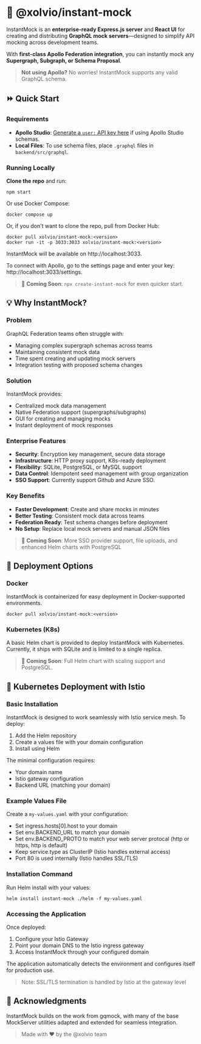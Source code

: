 # 🚀 @xolvio/instant-mock

InstantMock is an **enterprise-ready Express.js server** and **React UI** for creating and distributing **GraphQL mock servers**—designed to simplify API mocking across development teams.

With **first-class Apollo Federation integration**, you can instantly mock any **Supergraph, Subgraph, or Schema Proposal**.

> **Not using Apollo?** No worries! InstantMock supports any valid GraphQL schema.

## ⏩ Quick Start

### Requirements

- **Apollo Studio**: [Generate a `user:` API key here](https://studio.apollographql.com/user-settings/api-keys) if using Apollo Studio schemas.
- **Local Files**: To use schema files, place `.graphql` files in `backend/src/graphql`.

### Running Locally

**Clone the repo** and run:

```shell
npm start
```

Or use Docker Compose:

```shell
docker compose up
```

Or, if you don't want to clone the repo, pull from Docker Hub:

```shell
docker pull xolvio/instant-mock:<version>
docker run -it -p 3033:3033 xolvio/instant-mock:<version>
```

InstantMock will be available on http://localhost:3033.

To connect with Apollo, go to the settings page and enter your key: http://localhost:3033/settings.

> 🔮 **Coming Soon**: `npx create-instant-mock` for even quicker start.

## 💡 Why InstantMock?

### Problem
GraphQL Federation teams often struggle with:
- Managing complex supergraph schemas across teams
- Maintaining consistent mock data
- Time spent creating and updating mock servers
- Integration testing with proposed schema changes

### Solution
InstantMock provides:
- Centralized mock data management
- Native Federation support (supergraphs/subgraphs)
- GUI for creating and managing mocks
- Instant deployment of mock responses

### Enterprise Features
- **Security**: Encryption key management, secure data storage
- **Infrastructure**: HTTP proxy support, K8s-ready deployment
- **Flexibility**: SQLite, PostgreSQL, or MySQL support
- **Data Control**: Idempotent seed management with group organization
- **SSO Support**: Currently support Github and Azure SSO. 

### Key Benefits
- **Faster Development**: Create and share mocks in minutes
- **Better Testing**: Consistent mock data across teams
- **Federation Ready**: Test schema changes before deployment
- **No Setup**: Replace local mock servers and manual JSON files

> 🔮 **Coming Soon**: More SSO provider support, file uploads, and enhanced Helm charts with PostgreSQL

## 🚢 Deployment Options

### Docker

InstantMock is containerized for easy deployment in Docker-supported environments.

```shell
docker pull xolvio/instant-mock:<version>
```

### Kubernetes (K8s)

A basic Helm chart is provided to deploy InstantMock with Kubernetes. Currently,
it ships with SQLite and is limited to a single replica.

> 🔮 **Coming Soon**: Full Helm chart with scaling support and PostgreSQL.

## 🚢 Kubernetes Deployment with Istio

### Basic Installation

InstantMock is designed to work seamlessly with Istio service mesh. To deploy:

1. Add the Helm repository
2. Create a values file with your domain configuration
3. Install using Helm

The minimal configuration requires:

- Your domain name
- Istio gateway configuration
- Backend URL (matching your domain)

### Example Values File

Create a `my-values.yaml` with your configuration:

- Set ingress.hosts[0].host to your domain
- Set env.BACKEND_URL to match your domain
- Set env.BACKEND_PROTO to match your web server protocal (http or https, http is default)
- Keep service.type as ClusterIP (Istio handles external access)
- Port 80 is used internally (Istio handles SSL/TLS)

### Installation Command

Run Helm install with your values:

    helm install instant-mock ./helm -f my-values.yaml

### Accessing the Application

Once deployed:

1. Configure your Istio Gateway
2. Point your domain DNS to the Istio ingress gateway
3. Access InstantMock through your configured domain

The application automatically detects the environment and configures itself for
production use.

> Note: SSL/TLS termination is handled by Istio at the gateway level

## 🙏 Acknowledgments

InstantMock builds on the work from gqmock, with many of the base MockServer
utilities adapted and extended for seamless integration.

> Made with ❤️ by the @xolvio team

